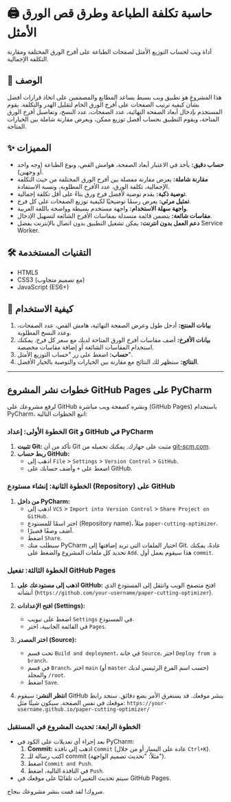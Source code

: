 # 🖨️ حاسبة تكلفة الطباعة وطرق قص الورق الأمثل

أداة ويب لحساب التوزيع الأمثل لصفحات الطباعة على أفرخ الورق المختلفة ومقارنة التكلفة الإجمالية.

## 🚀 الوصف

هذا المشروع هو تطبيق ويب بسيط يساعد المطابع والمصممين على اتخاذ قرارات أفضل بشأن كيفية ترتيب الصفحات على أفرخ الورق الخام لتقليل الهدر والتكلفة. يقوم المستخدم بإدخال أبعاد الصفحة النهائية، عدد الصفحات، عدد النسخ، وتفاصيل أفرخ الورق المتاحة، ويقوم التطبيق بحساب أفضل توزيع ممكن، ويعرض مقارنة شاملة بين الخيارات المتاحة.

## ✨ المميزات

- **حساب دقيق:** يأخذ في الاعتبار أبعاد الصفحة، هوامش القص، ونوع الطباعة (وجه واحد أو وجهين).
- **مقارنة شاملة:** يعرض مقارنة مفصلة بين أفرخ الورق المختلفة من حيث التكلفة الإجمالية، تكلفة الورق، عدد الأفرخ المطلوبة، ونسبة الاستفادة.
- **توصية ذكية:** يقدم توصية لأفضل فرخ ورق بناءً على أقل تكلفة إجمالية.
- **تمثيل مرئي:** يعرض رسمًا توضيحيًا لكيفية توزيع الصفحات على كل فرخ.
- **واجهة سهلة الاستخدام:** واجهة مستخدم بسيطة وواضحة باللغة العربية.
- **مقاسات شائعة:** يتضمن قائمة منسدلة بمقاسات الأفرخ الشائعة لتسهيل الإدخال.
- **دعم العمل بدون انترنت:** يمكن تشغيل التطبيق بدون اتصال بالإنترنت بفضل Service Worker.

## 🛠️ التقنيات المستخدمة

- HTML5
- CSS3 (مع تصميم متجاوب)
- JavaScript (ES6+)

## 📖 كيفية الاستخدام

1.  **بيانات المنتج:** أدخل طول وعرض الصفحة النهائية، هامش القص، عدد الصفحات، وعدد النسخ المطلوبة.
2.  **بيانات الأفرخ:** أضف مقاسات أفرخ الورق المتاحة لديك مع سعر كل فرخ. يمكنك استخدام المقاسات الشائعة أو إضافة مقاسات مخصصة.
3.  **حساب:** اضغط على زر "حساب التوزيع الأمثل".
4.  **النتائج:** ستظهر لك النتائج مع مقارنة بين الخيارات والتوصية بالخيار الأفضل.

---

## خطوات نشر المشروع GitHub Pages على PyCharm

لرفع مشروعك على GitHub ونشره كصفحة ويب مباشرة (GitHub Pages) باستخدام PyCharm، اتبع الخطوات التالية:

### الخطوة الأولى: إعداد Git و GitHub في PyCharm

1.  **تثبيت Git:** تأكد من أن Git مثبت على جهازك. يمكنك تحميله من [git-scm.com](https://git-scm.com/).
2.  **ربط حساب GitHub:**
    - اذهب إلى `File` > `Settings` > `Version Control` > `GitHub`.
    - اضغط على `+` وأضف حسابك على GitHub.

### الخطوة الثانية: إنشاء مستودع (Repository) على GitHub

1.  **من داخل PyCharm:**
    - اذهب إلى `VCS` > `Import into Version Control` > `Share Project on GitHub`.
    - اختر اسمًا للمستودع (Repository name)، مثلاً `paper-cutting-optimizer`.
    - أضف وصفًا قصيرًا.
    - اضغط `Share`.
    - سيطلب منك PyCharm اختيار الملفات التي تريد إضافتها إلى Git. عادةً، يمكنك تحديد كل ملفات المشروع والضغط على `Add`. هذا سيقوم بعمل أول `commit`.

### الخطوة الثالثة: تفعيل GitHub Pages

1.  **اذهب إلى مستودعك على GitHub:** افتح متصفح الويب وانتقل إلى المستودع الذي أنشأته (`https://github.com/your-username/paper-cutting-optimizer`).
2.  **افتح الإعدادات (Settings):**
    - اضغط على تبويب `Settings` في المستودع.
    - في القائمة الجانبية، اختر `Pages`.
3.  **اختر المصدر (Source):**
    - تحت قسم `Build and deployment`، في خانة `Source`، اختر `Deploy from a branch`.
    - في قسم `Branch`، اختر `main` (أو `master` حسب اسم الفرع الرئيسي لديك) والمجلد `/root`.
    - اضغط `Save`.

4.  **انتظر النشر:** سيقوم GitHub بنشر موقعك. قد يستغرق الأمر بضع دقائق. ستجد رابط موقعك في نفس الصفحة. سيكون شيئًا مثل: `https://your-username.github.io/paper-cutting-optimizer/`

### الخطوة الرابعة: تحديث المشروع في المستقبل

- بعد إجراء أي تعديلات على الكود في PyCharm:
    1.  **Commit:** اذهب إلى نافذة `Commit` (عادة على اليسار أو من خلال `Ctrl+K`).
    2.  اكتب رسالة للـ commit (مثلاً: "تحديث تصميم الواجهة").
    3.  اضغط `Commit and Push`.
    4.  في النافذة التالية، اضغط `Push`.
- سيتم تحديث التغييرات تلقائيًا على موقعك في GitHub Pages.

مبروك! لقد قمت بنشر مشروعك بنجاح.
